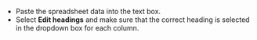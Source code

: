 - Paste the spreadsheet data into the text box.
- Select **Edit headings** and make sure that the correct heading is selected in the dropdown box for each column.


